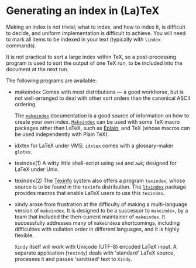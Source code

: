 # Generating an index in (La)TeX

Making an index is not trivial; what to index, and how to index it, is
difficult to decide, and uniform implementation is difficult to
achieve.  You will need to mark all items to be indexed in your text
(typically with `\index` commands).

It is not practical to sort a large index within TeX, so a
post-processing program is used to sort the output of one TeX run,
to be included into the document at the next run.

The following programs are available:

- makeindex Comes with most distributions&nbsp;&mdash; a good workhorse,
  but is not well-arranged to deal with other sort orders than the
  canonical ASCII ordering.

  The [`makeindex`](http://ctan.org/pkg/makeindex) documentation is a good source of
  information on how to create your own index. [`Makeindex`](http://ctan.org/pkg/Makeindex) can
  be used with some TeX
  macro packages other than LaTeX, such as 
  [Eplain](./FAQ-eplain.html), and TeX (whose macros can
  be used independently with Plain TeX).
- idxtex for LaTeX under VMS; `idxtex` comes
  with a glossary-maker `glotex`.
- texindex(1) A witty little shell-script using `sed`
  and `awk`; designed for LaTeX under Unix.
- texindex(2) The [Texinfo](./FAQ-texinfo.html) system also offers a program
  `texindex`, whose source is to be found in the
  `texinfo` distribution.  The [`ltxindex`](http://ctan.org/pkg/ltxindex) package
  provides macros that enable LaTeX users to use this
  `texindex`.
- xindy arose from frustration at the difficulty of making a
  multi-language version of `makeindex`.  It is designed to
  be a successor to `makeindex`, by a team that included the
  then-current maintainer of `makeindex`.  It successfully
  addresses many of `makeindex`s shortcomings, including
  difficulties with collation order in different languages, and it is
  highly flexible.

  `Xindy` itself will work with Unicode (UTF-8) encoded
  LaTeX input.  A separate application (`texindy`) deals
  with 'standard' LaTeX source, processes it and passes
  'sanitised' text to `Xindy`.

